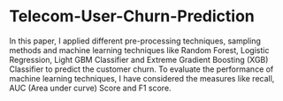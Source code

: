# Telecom-User-Churn-Prediction
In this paper, I applied different pre-processing techniques, sampling methods and machine learning techniques like Random Forest, Logistic Regression, Light GBM Classifier and Extreme Gradient Boosting (XGB) Classifier to predict the customer churn. To evaluate the performance of machine learning techniques, I have considered the measures like recall, AUC (Area under curve) Score and F1 score.
